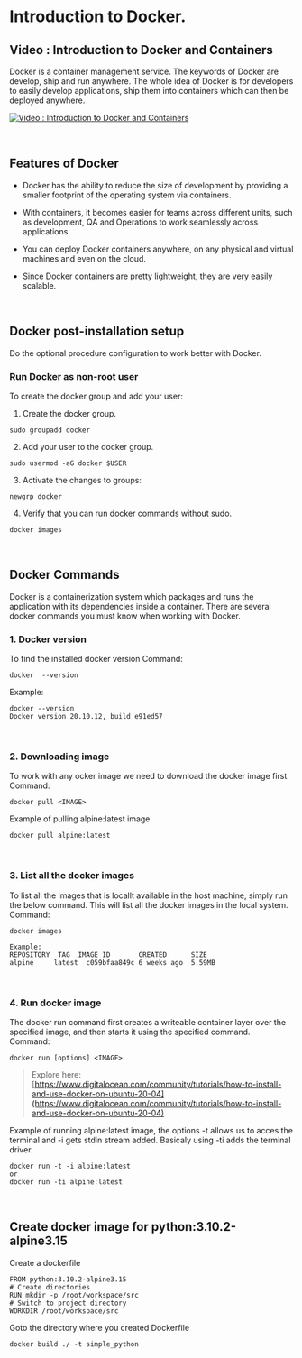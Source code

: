 # Introduction to Docker.

## Video : Introduction to Docker and Containers 


Docker is a container management service. The keywords of Docker are develop, ship and run anywhere. The whole idea of Docker is for developers to easily develop applications, ship them into containers which can then be deployed anywhere.

[![Video : Introduction to Docker and Containers](https://i3.ytimg.com/vi/JSLpG_spOBM/hqdefault.jpg)](https://www.youtube.com/watch?v=JSLpG_spOBM&ab_channel=RyanSchachte)

<br />

## Features of Docker

- Docker has the ability to reduce the size of development by providing a smaller footprint of the operating system via containers.

- With containers, it becomes easier for teams across different units, such as development, QA and Operations to work seamlessly across applications.

- You can deploy Docker containers anywhere, on any physical and virtual machines and even on the cloud.

- Since Docker containers are pretty lightweight, they are very easily scalable.

<br />

## Docker post-installation setup
Do the optional procedure configuration to work better with Docker.

### Run Docker as non-root user
To create the docker group and add your user:
1. Create the docker group.
```
sudo groupadd docker
```
2. Add your user to the docker group.
```
sudo usermod -aG docker $USER
```

3. Activate the changes to groups:
```
newgrp docker 
```
4. Verify that you can run docker commands without sudo.
```
docker images
```

<br />

## Docker Commands
Docker is a containerization system which packages and runs the application with its dependencies inside a container. There are several docker commands you must know when working with Docker.
### 1. Docker version
To find the installed docker version
Command:
```
docker  --version
``` 
Example:
```
docker --version
Docker version 20.10.12, build e91ed57
```

<br>

### 2. Downloading image
To work with any ocker image we need to download the docker image first.<br /> 
Command:
```
docker pull <IMAGE>
```
Example of pulling alpine:latest image
```
docker pull alpine:latest
```

<br>

### 3. List all the docker images
To list all the images that is locallt available in the host machine, simply run the below command. This will list all the docker images in the local system.
<br />
Command:
```
docker images
```
```
Example:
REPOSITORY  TAG  IMAGE ID       CREATED      SIZE
alpine     latest  c059bfaa849c 6 weeks ago  5.59MB
```
<br>

### 4. Run docker image
The docker run command first creates a writeable container layer over the specified image, and then starts it using the specified command.
<br>
Command:
```
docker run [options] <IMAGE>
```
> Explore here: [https://www.digitalocean.com/community/tutorials/how-to-install-and-use-docker-on-ubuntu-20-04](https://www.digitalocean.com/community/tutorials/how-to-install-and-use-docker-on-ubuntu-20-04)


Example of running alpine:latest image, the options -t allows us to acces the terminal and -i gets stdin stream added. Basicaly using -ti adds the terminal driver.
```
docker run -t -i alpine:latest
or
docker run -ti alpine:latest
```

<br />

## Create docker image for python:3.10.2-alpine3.15
   
Create a  dockerfile
```
FROM python:3.10.2-alpine3.15
# Create directories  
RUN mkdir -p /root/workspace/src
# Switch to project directory
WORKDIR /root/workspace/src
```
Goto the directory where you created Dockerfile
```
docker build ./ -t simple_python
```
